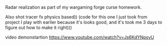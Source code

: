 Radar realization as part of my wargaming forge curse homework.

Also shot tracer fx physics based)) (code for this one I just took from project I play with earlier because it's looks good, and it's took me 3 days to figure out how to make it right)))

video demonstartion
https://www.youtube.com/watch?v=Js6KdYNpsyU

